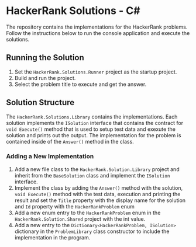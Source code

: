 # HackerRank Solutions - C#

The repository contains the implementations for the HackerRank problems. Follow the instructions below to run the console application and execute the solutions.

## Running the Solution

1. Set the `HackerRank.Solutions.Runner` project as the startup project.
2. Build and run the project.
3. Select the problem title to execute and get the answer.

## Solution Structure

The `HackerRank.Solutions.Library` contains the implementations. Each solution implements the `ISolution` interface that contains the contract for `void Execute()` method that is used to setup test data and exexute the solution and prints out the output.
The implementation for the problem is contained inside of the `Answer()` method in the class.

### Adding a New Implementation

1. Add a new file class to the `HackerRank.Solution.Library` project and inherit from the `BaseSolution` class and implement the `ISolution` interface.
2. Implement the class by adding the `Answer()` method with the solution, `void Execute()` method with the test data, execution and printing the result and set the `Title` property with the display name for the solution and `Id` property with the `HackerRankProblem` enum
3. Add a new enum entry to the `HackerRankProblem` enum in the `HackerRank.Solution.Shared` project with the int value.
4. Add a new entry to the `Dictionary<HackerRankProblem, ISolution>` dictionary in the `ProblemLibrary` class constructor to include the implementation in the program.